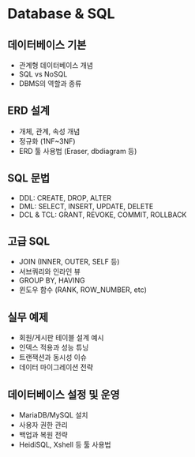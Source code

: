 # Database & SQL

## 데이터베이스 기본
- 관계형 데이터베이스 개념
- SQL vs NoSQL
- DBMS의 역할과 종류

## ERD 설계
- 개체, 관계, 속성 개념
- 정규화 (1NF~3NF)
- ERD 툴 사용법 (Eraser, dbdiagram 등)

## SQL 문법
- DDL: CREATE, DROP, ALTER
- DML: SELECT, INSERT, UPDATE, DELETE
- DCL & TCL: GRANT, REVOKE, COMMIT, ROLLBACK

## 고급 SQL
- JOIN (INNER, OUTER, SELF 등)
- 서브쿼리와 인라인 뷰
- GROUP BY, HAVING
- 윈도우 함수 (RANK, ROW_NUMBER, etc)

## 실무 예제
- 회원/게시판 테이블 설계 예시
- 인덱스 적용과 성능 튜닝
- 트랜잭션과 동시성 이슈
- 데이터 마이그레이션 전략

## 데이터베이스 설정 및 운영
- MariaDB/MySQL 설치
- 사용자 권한 관리
- 백업과 복원 전략
- HeidiSQL, Xshell 등 툴 사용법
